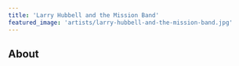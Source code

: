```yaml
---
title: 'Larry Hubbell and the Mission Band'
featured_image: 'artists/larry-hubbell-and-the-mission-band.jpg'
---
```


## About


